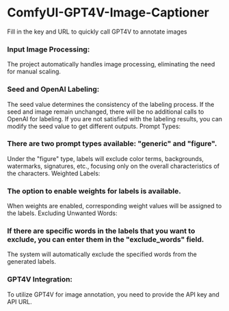 # ComfyUI-GPT4V-Image-Captioner
Fill in the key and URL to quickly call GPT4V to annotate images

### Input Image Processing:

The project automatically handles image processing, eliminating the need for manual scaling.
### Seed and OpenAI Labeling:

The seed value determines the consistency of the labeling process. If the seed and image remain unchanged, there will be no additional calls to OpenAI for labeling.
If you are not satisfied with the labeling results, you can modify the seed value to get different outputs.
Prompt Types:

### There are two prompt types available: "generic" and "figure".
Under the "figure" type, labels will exclude color terms, backgrounds, watermarks, signatures, etc., focusing only on the overall characteristics of the characters.
Weighted Labels:

### The option to enable weights for labels is available.
When weights are enabled, corresponding weight values will be assigned to the labels.
Excluding Unwanted Words:

### If there are specific words in the labels that you want to exclude, you can enter them in the "exclude_words" field.
The system will automatically exclude the specified words from the generated labels.

### GPT4V Integration:

To utilize GPT4V for image annotation, you need to provide the API key and API URL.

